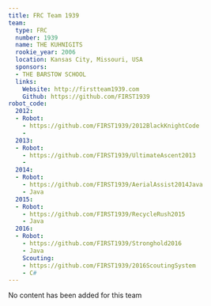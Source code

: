 ```yaml
---
title: FRC Team 1939
team:
  type: FRC
  number: 1939
  name: THE KUHNIGITS
  rookie_year: 2006
  location: Kansas City, Missouri, USA
  sponsors:
  - THE BARSTOW SCHOOL
  links:
    Website: http://firstteam1939.com
    Github: https://github.com/FIRST1939
robot_code:
  2012:
  - Robot:
    - https://github.com/FIRST1939/2012BlackKnightCode
    - 
  2013:
  - Robot:
    - https://github.com/FIRST1939/UltimateAscent2013
    - 
  2014:
  - Robot:
    - https://github.com/FIRST1939/AerialAssist2014Java
    - Java
  2015:
  - Robot:
    - https://github.com/FIRST1939/RecycleRush2015
    - Java
  2016:
  - Robot:
    - https://github.com/FIRST1939/Stronghold2016
    - Java
    Scouting:
    - https://github.com/FIRST1939/2016ScoutingSystem
    - C#
---
```


No content has been added for this team